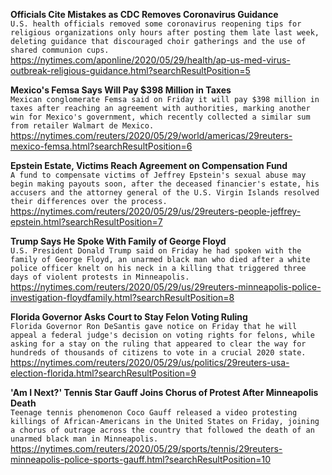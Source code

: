 **Officials Cite Mistakes as CDC Removes Coronavirus Guidance**\
`U.S. health officials removed some coronavirus reopening tips for religious organizations only hours after posting them late last week, deleting guidance that discouraged choir gatherings and the use of shared communion cups.`\
https://nytimes.com/aponline/2020/05/29/health/ap-us-med-virus-outbreak-religious-guidance.html?searchResultPosition=5

**Mexico's Femsa Says Will Pay $398 Million in Taxes**\
`Mexican conglomerate Femsa said on Friday it will pay $398 million in taxes after reaching an agreement with authorities, marking another win for Mexico's government, which recently collected a similar sum from retailer Walmart de Mexico.`\
https://nytimes.com/reuters/2020/05/29/world/americas/29reuters-mexico-femsa.html?searchResultPosition=6

**Epstein Estate, Victims Reach Agreement on Compensation Fund**\
`A fund to compensate victims of Jeffrey Epstein's sexual abuse may begin making payouts soon, after the deceased financier's estate, his accusers and the attorney general of the U.S. Virgin Islands resolved their differences over the process.`\
https://nytimes.com/reuters/2020/05/29/us/29reuters-people-jeffrey-epstein.html?searchResultPosition=7

**Trump Says He Spoke With Family of George Floyd**\
`U.S. President Donald Trump said on Friday he had spoken with the family of George Floyd, an unarmed black man who died after a white police officer knelt on his neck in a killing that triggered three days of violent protests in Minneapolis.`\
https://nytimes.com/reuters/2020/05/29/us/29reuters-minneapolis-police-investigation-floydfamily.html?searchResultPosition=8

**Florida Governor Asks Court to Stay Felon Voting Ruling**\
`Florida Governor Ron DeSantis gave notice on Friday that he will appeal a federal judge's decision on voting rights for felons, while asking for a stay on the ruling that appeared to clear the way for hundreds of thousands of citizens to vote in a crucial 2020 state.`\
https://nytimes.com/reuters/2020/05/29/us/politics/29reuters-usa-election-florida.html?searchResultPosition=9

**'Am I Next?' Tennis Star Gauff Joins Chorus of Protest After Minneapolis Death**\
`Teenage tennis phenomenon Coco Gauff released a video protesting killings of African-Americans in the United States on Friday, joining a chorus of outrage across the country that followed the death of an unarmed black man in Minneapolis. `\
https://nytimes.com/reuters/2020/05/29/sports/tennis/29reuters-minneapolis-police-sports-gauff.html?searchResultPosition=10

